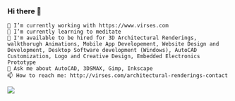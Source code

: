 ### Hi there 👋

    🔭 I’m currently working with https://www.virses.com
    🌱 I’m currently learning to meditate
    🤔 I'm available to be hired for 3D Architectural Renderings, walkthorugh Animations, Mobile App Developement, Website Design and Development, Desktop Software development (Windows), AutoCAD Customization, Logo and Creative Design, Embedded Electronics Prototype
    💬 Ask me about AutoCAD, 3DSMAX, Gimp, Inkscape
    📫 How to reach me: http://virses.com/architectural-renderings-contact
    
  <img src="https://camo.githubusercontent.com/bff863acce3b6e42b84ef5a631199cdbba6b478c84738dfa1c82e36318d36a98/68747470733a2f2f6769746875622d726561646d652d73746174732e76657263656c2e6170702f6170693f757365726e616d653d73696e67682d7361686562262673686f775f69636f6e733d74727565267469746c655f636f6c6f723d6666666666662669636f6e5f636f6c6f723d37636363626626746578745f636f6c6f723d6461663764632662675f636f6c6f723d336434353534" data-canonical-src="https://github-readme-stats.vercel.app/api?username=hrjt&amp;&amp;show_icons=true&amp;title_color=ffffff&amp;icon_color=7cccbf&amp;text_color=daf7dc&amp;bg_color=3d4554" style="max-width:100%;">
